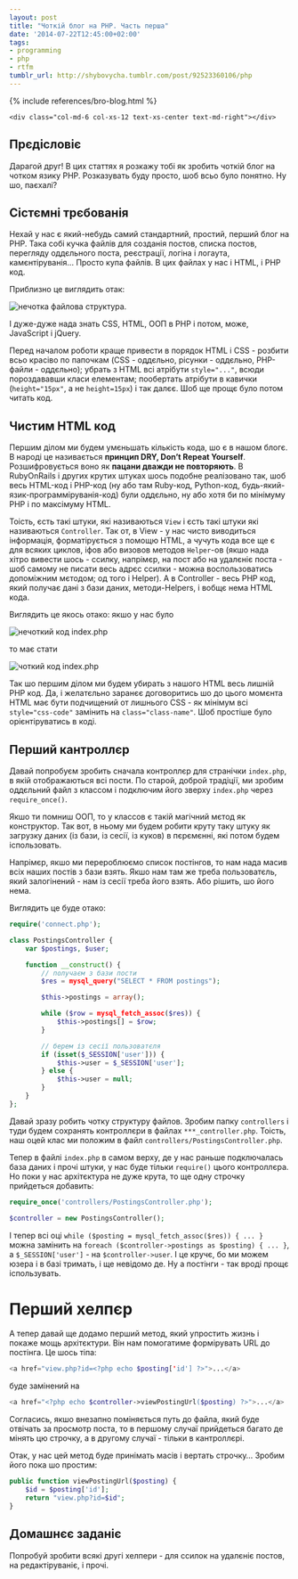 ```yaml
---
layout: post
title: "Чоткій блог на PHP. Часть перша"
date: '2014-07-22T12:45:00+02:00'
tags:
- programming
- php
- rtfm
tumblr_url: http://shybovycha.tumblr.com/post/92523360106/php
---
```


<div class="row">
    <div class="col-md-6 col-xs-12">
        {% include references/bro-blog.html %}
    </div>

    <div class="col-md-6 col-xs-12 text-xs-center text-md-right"></div>
</div>

## Прєдісловіє

Дарагой друг! В цих статтях я розкажу тобі як зробить чоткій блог на чотком язику PHP. Розказувать буду просто, шоб всьо було понятно. Ну шо, паєхалі?

## Сістємні трєбованія

Нехай у нас є який-небудь самий стандартний, простий, перший блог на PHP. Така собі кучка файлів для созданія постов, списка постов, перегляду оддєльного поста, реєстрації, логіна і логаута, камєнтіруванія... Просто купа файлів. В цих файлах у нас і HTML, і PHP код.

<!--more-->

Приблизно це виглядить отак:

<img alt="нечотка файлова структура" src="https://31.media.tumblr.com/0a8d7d23deb6bbb91b684da390b15a48/tumblr_inline_n94vrsNmqi1qh5oee.png"/>.

І дуже-дуже нада знать CSS, HTML, ООП в PHP і потом, може, JavaScript і jQuery.

Перед началом роботи краще привести в порядок HTML і CSS - розбити всьо красіво по папочкам (CSS - оддєльно, рісунки - оддєльно, PHP-файли - оддєльно); убрать з HTML всі атрібути `style="..."`, всюди пороздававши класи елементам; пообертать атрібути в кавички (`height="15px"`, а не `height=15px`) і так далєє. Шоб ще прощє було потом читать код.

## Чистим HTML код

Першим ділом ми будем умєньшать кількість кода, шо є в нашом блогє. В народі це називається **принцип DRY, Don’t Repeat Yourself**. Розшифровується воно як **пацани дважди не повторяють**. В RubyOnRails і других крутих штуках шось подобне реалізовано так, шоб весь HTML-код і PHP-код (ну або там Ruby-код, Python-код, будь-який-язик-программіруванія-код) були оддєльно, ну або хотя би по мінімуму PHP і по максімуму HTML.

Тоість, єсть такі штуки, які називаються `View` і єсть такі штуки які називаються `Controller`. Так от, в View - у нас чисто виводиться інформація, форматірується з помощю HTML, а чучуть кода все ще є для всяких циклов, іфов або визовов методов `Helper`-ов (якшо нада хітро вивести шось - ссилку, напрімєр, на пост або на удалєніє поста - шоб самому не писати весь адрєс ссилки - можна воспользоватись допоміжним мєтодом; од того і Helper). А в Controller - весь PHP код, який получає дані з бази даних, методи-Helpers, і вобщє нема HTML кода.

Виглядить це якось отако: якшо у нас було

<img alt="нечоткий код index.php" src="https://31.media.tumblr.com/5f1a4a1124dc4f99dc91c0ccb1f44915/tumblr_inline_n94vt1XEHH1qh5oee.png"/>

то має стати

<img alt="чоткий код index.php" src="https://31.media.tumblr.com/3745645e9005922b5bae3d5bfb4f29c0/tumblr_inline_n94vtd8sEq1qh5oee.png"/>

Так шо першим ділом ми будем убирать з нашого HTML весь лишній PHP код. Да, і желатєльно заранєє договоритись шо до цього момєнта HTML має бути подчищений от лишнього CSS - як мінімум всі `style="css-code"` замінить на `class="class-name"`. Шоб простіше було орієнтіруватись в коді.

## Перший кантроллєр

Давай попробуєм зробить сначала контроллєр для странічки `index.php`, в якій отображаються всі пости. По старой, доброй традіції, ми зробим оддєльний файл з классом і подключим його зверху `index.php` через `require_once()`.

Якшо ти помниш ООП, то у классов є такій магічний мєтод як конструктор. Так вот, в ньому ми будем робити круту таку штуку як загрузку даних (із бази, із сесії, із куков) в пєрємєнні, які потом будем іспользовать.

Напрімєр, якшо ми перероблюємо список постінгов, то нам нада масив всіх наших постів з бази взять. Якшо нам там же треба пользоватєль, який залогінений - нам із сесії треба його взять. Або рішить, шо його нема.

Виглядить це буде отако:

```php
require('connect.php');

class PostingsController {
    var $postings, $user;

    function __construct() {
        // получаєм з бази пости
        $res = mysql_query("SELECT * FROM postings");

        $this->postings = array();

        while ($row = mysql_fetch_assoc($res)) {
            $this->postings[] = $row;
        }

        // берем із сесії пользоватєля
        if (isset($_SESSION['user'])) {
            $this->user = $_SESSION['user'];
        } else {
            $this->user = null;
        }
    }
};
```

Давай зразу робить чотку структуру файлов. Зробим папку `controllers` і туди будем сохранять контроллєри в файлах `***_controller.php`. Тоість, наш оцей клас ми положим в файл `controllers/PostingsController.php`.

Тепер в файлі `index.php` в самом верху, де у нас раньше подключалась база даних і прочі штуки, у нас буде тільки `require()` цього контроллєра. Но поки у нас архітєктура не дуже крута, то ще одну строчку прийдеться добавить:

```php
require_once('controllers/PostingsController.php');

$controller = new PostingsController();
```

І тепер всі оці `while ($posting = mysql_fetch_assoc($res)) { ... }` можна замінить на `foreach ($controller->postings as $posting) { ... }`, а `$_SESSION['user']` - на `$controller->user`. І це кручє, бо ми можем юзера і в базі тримать, і ще невідомо де. Ну а постінги - так вроді прощє іспользувать.

<h1>Перший хелпєр</h1>

А тепер давай ще додамо перший метод, який упростить жизнь і покаже мощь архітєктури. Він нам помогатиме формірувать URL до постінга. Це шось тіпа:

```php
<a href="view.php?id=<?php echo $posting['id'] ?>">...</a>
```

буде замінений на

```php
<a href="<?php echo $controller->viewPostingUrl($posting) ?>">...</a>
```

Согласись, якшо внезапно поміняється путь до файла, який буде отвічать за просмотр поста, то в першому случаї прийдеться багато де мінять цю строчку, а в другому случаї - тільки в кантроллєрі.

Отак, у нас цей метод буде принімать масів і вертать строчку… Зробим його пока шо простим:

```php
public function viewPostingUrl($posting) {
    $id = $posting['id'];
    return "view.php?id=$id";
}
```

## Домашнєє заданіє

Попробуй зробити всякі другі хелпери - для ссилок на удалєніє постов, на редактіруваніє, і прочі.
